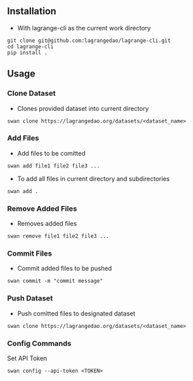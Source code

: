 ## Installation

- With lagrange-cli as the current work directory

 ```
 git clone git@github.com:lagrangedao/lagrange-cli.git
 cd lagrange-cli
 pip install .
 ```

## Usage

### Clone Dataset
- Clones provided dataset into current directory
```
swan clone https://lagrangedao.org/datasets/<dataset_name>
```
### Add Files
- Add files to be comitted
```
swan add file1 file2 file3 ...
```
- To add all files in current directory and subdirectories
```
swan add .
```

### Remove Added Files
- Removes added files
```
swan remove file1 file2 file3 ...
```

### Commit Files
- Commit added files to be pushed
```
swan commit -m "commit message"
```
### Push Dataset
- Push comitted files to designated dataset
```
swan clone https://lagrangedao.org/datasets/<dataset_name>
```

### Config Commands
Set API Token
```
swan config --api-token <TOKEN>
```

